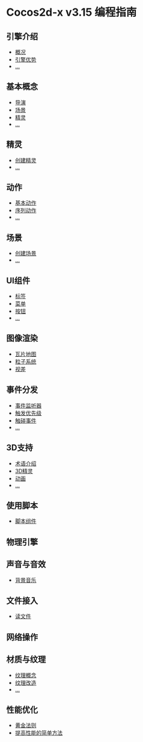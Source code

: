 # Cocos2d-x v3.15 编程指南

## 引擎介绍

- [概况](./about/about-us/zh.md)
- [引擎优势]()
- [...]()

## 基本概念

- [导演]()
- [场景]()
- [精灵]()
- [...]()

## 精灵

- [创建精灵]()
- [...]()

## 动作

- [基本动作](./action/zh.md)
- [序列动作]()
- [...]()

## 场景

- [创建场景]()
- [...]()

## UI组件

- [标签]()
- [菜单]()
- [按钮]()
- [...]()

## 图像渲染

- [瓦片地图]()
- [粒子系统]()
- [视差]()

## 事件分发

- [事件监听器]()
- [触发优先级]()
- [触碰事件]()
- [...]()

## 3D支持

- [术语介绍]()
- [3D精灵]()
- [动画]()
- [...]()

## 使用脚本

- [脚本组件]()

## 物理引擎

## 声音与音效

- [背景音乐](./audio-and-effect/zh.md)

## 文件接入

- [读文件]()

## 网络操作

## 材质与纹理

- [纹理概念]()
- [纹理改造]()
- [...]()

## 性能优化

- [黄金法则]()
- [提高性能的简单方法]()